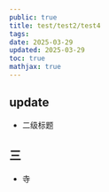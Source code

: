 ```yaml
---
public: true
title: test/test2/test4
tags:
date: 2025-03-29
updated: 2025-03-29
toc: true
mathjax: true
---
```




## update

  + 二级标题

## 三

  + 寺




